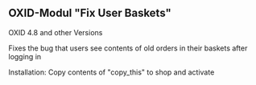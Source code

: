 
OXID-Modul "Fix User Baskets"
-----------------------------------------------
OXID 4.8 and other Versions

Fixes the bug that users see contents of old orders in their baskets after logging in

Installation: Copy contents of "copy_this" to shop and activate